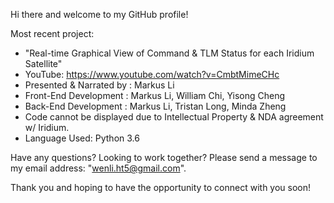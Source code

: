 Hi there and welcome to my GitHub profile! 

Most recent project: 
- "Real-time Graphical View of Command & TLM Status for each Iridium Satellite" 
- YouTube: https://www.youtube.com/watch?v=CmbtMimeCHc
- Presented & Narrated by : Markus Li
- Front-End Development   : Markus Li, William Chi, Yisong Cheng
- Back-End Development    : Markus Li, Tristan Long, Minda Zheng
- Code cannot be displayed due to Intellectual Property & NDA agreement w/ Iridium. 
- Language Used: Python 3.6  

Have any questions? Looking to work together? Please send a message to my email address: "wenli.ht5@gmail.com". 

Thank you and hoping to have the opportunity to connect with you soon! 
